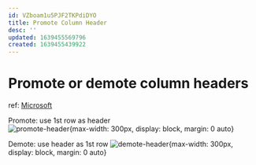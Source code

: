 ```yaml
---
id: VZboam1u5PJF2TKPdiDYO
title: Promote Column Header
desc: ''
updated: 1639455569796
created: 1639455439922
---
```

# Promote or demote column headers
ref: [Microsoft](https://docs.microsoft.com/en-us/power-query/table-promote-demote-headers)

Promote: use 1st row as header  
![promote-header](https://docs.microsoft.com/en-us/power-query/images/me-table-promote-demote-headers-promote-table-menu.png){max-width: 300px, display: block, margin: 0 auto}

Demote: use header as 1st row
![demote-header](https://docs.microsoft.com/en-us/power-query/images/me-table-promote-demote-headers-demote-transform-tab.png){max-width: 300px, display: block, margin: 0 auto}